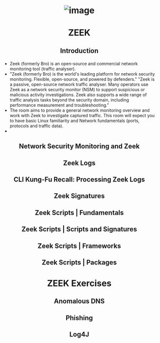 # <p align="center">![image](https://github.com/TanviPandya20/CyberSecurity-Lab/assets/67452535/75b25c89-c2cd-48e4-bdbb-9282ff8b23ac)</p>
# <p align="center">ZEEK</p>
## <p align="center">Introduction</p>
- Zeek (formerly Bro) is an open-source and commercial network monitoring tool (traffic analyser).
- "Zeek (formerly Bro) is the world's leading platform for network security monitoring. Flexible, open-source, and powered by defenders." "Zeek is a passive, open-source network traffic analyser. Many operators use Zeek as a network security monitor (NSM) to support suspicious or malicious activity investigations. Zeek also supports a wide range of traffic analysis tasks beyond the security domain, including performance measurement and troubleshooting."
- The room aims to provide a general network monitoring overview and work with Zeek to investigate captured traffic. This room will expect you to have basic Linux familiarity and Network fundamentals (ports, protocols and traffic data). 
- 
## <p align="center">Network Security Monitoring and Zeek</p>
## <p align="center">Zeek Logs</p>
## <p align="center">CLI Kung-Fu Recall: Processing Zeek Logs</p>
## <p align="center">Zeek Signatures</p>
## <p align="center">Zeek Scripts | Fundamentals</p>
## <p align="center">Zeek Scripts | Scripts and Signatures</p>
## <p align="center">Zeek Scripts | Frameworks</p>
## <p align="center">Zeek Scripts | Packages</p>
# <p align="center">ZEEK Exercises</p>
## <p align="center">Anomalous DNS</p>
## <p align="center">Phishing</p>
## <p align="center">Log4J</p>

